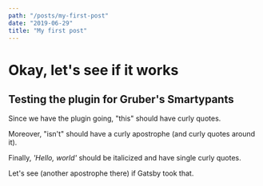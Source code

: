 ```yaml
---
path: "/posts/my-first-post"
date: "2019-06-29"
title: "My first post"
---
```


# Okay, let's see if it works

## Testing the plugin for Gruber's Smartypants

Since we have the plugin going, "this" should have curly quotes.

Moreover, "isn't" should have a curly apostrophe (and curly quotes around it).

Finally, *'Hello, world'* should be italicized and have single curly quotes.

Let's see (another apostrophe there) if Gatsby took that.